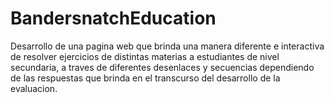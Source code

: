 # BandersnatchEducation
Desarrollo de una pagina web que brinda una manera diferente e interactiva de resolver ejercicios de distintas materias a estudiantes de nivel secundaria, a traves de diferentes desenlaces y secuencias dependiendo de las respuestas que brinda en el transcurso del desarrollo de la evaluacion.

